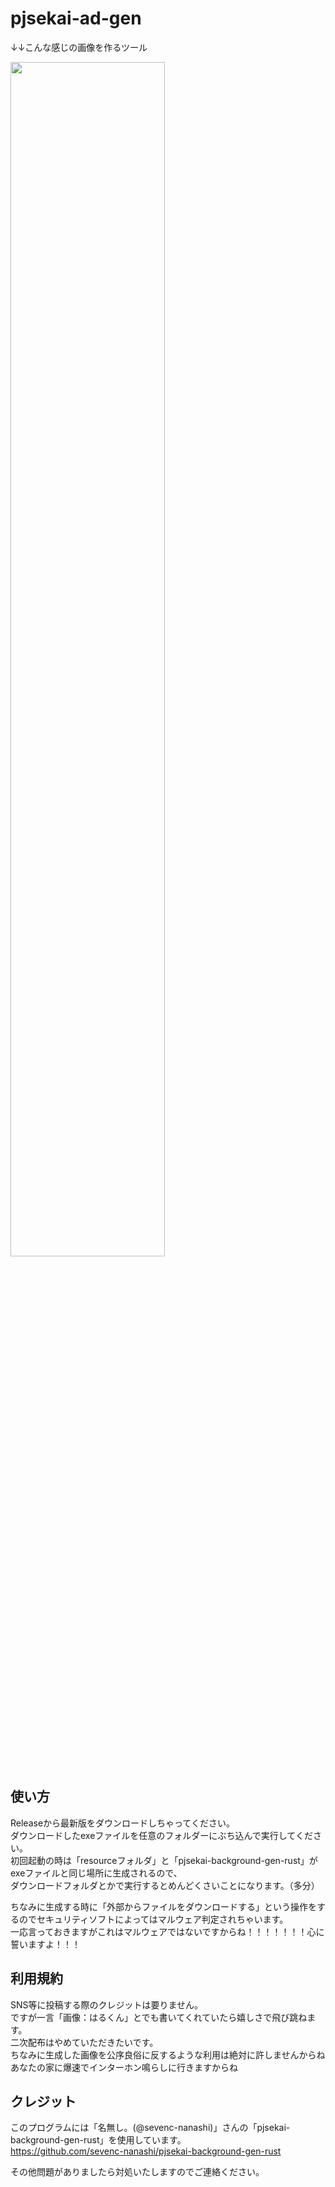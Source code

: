 # pjsekai-ad-gen
↓↓こんな感じの画像を作るツール

<img src="https://github.com/Hallkun19/pjsekai-ad-gen/assets/164134427/8af84205-f41e-48cf-8f54-84456f4273b1" width="70%" />



## 使い方
Releaseから最新版をダウンロードしちゃってください。  
ダウンロードしたexeファイルを任意のフォルダーにぶち込んで実行してください。  
初回起動の時は「resourceフォルダ」と「pjsekai-background-gen-rust」がexeファイルと同じ場所に生成されるので、  
ダウンロードフォルダとかで実行するとめんどくさいことになります。（多分）  
  
ちなみに生成する時に「外部からファイルをダウンロードする」という操作をするのでセキュリティソフトによってはマルウェア判定されちゃいます。  
一応言っておきますがこれはマルウェアではないですからね！！！！！！！心に誓いますよ！！！


## 利用規約
SNS等に投稿する際のクレジットは要りません。  
ですが一言「画像：はるくん」とでも書いてくれていたら嬉しさで飛び跳ねます。  
二次配布はやめていただきたいです。  
ちなみに生成した画像を公序良俗に反するような利用は絶対に許しませんからね  
あなたの家に爆速でインターホン鳴らしに行きますからね  



## クレジット
このプログラムには「名無し。(@sevenc-nanashi)」さんの「pjsekai-background-gen-rust」を使用しています。  
https://github.com/sevenc-nanashi/pjsekai-background-gen-rust  


  
その他問題がありましたら対処いたしますのでご連絡ください。

